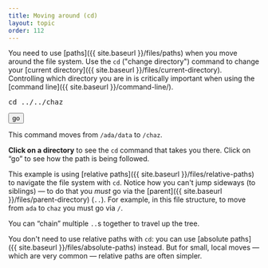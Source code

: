 ```yaml
---
title: Moving around (cd)
layout: topic
order: 112
---
```


You need to use  [paths]({{ site.baseurl }}/files/paths)
 when you move around the file system. Use the `cd`
("change directory") command to change your
[current directory]({{ site.baseurl }}/files/current-directory). Controlling
which directory you are in is critically important when using the
[command line]({{ site.baseurl }}/command-line/).

<object  id="svg-dir-diagram"
    data="{{ site.baseurl }}/images/dir-for-cd.svg"
    type="image/svg+xml" data-superbasics="cd">
</object>


<div class="cd-command-box">
  <pre id="path-display" class="language-plaintext highlighter-rouge">cd <span
    id="hop-0-0">..</span>/<span id="hop-0">..</span>/<span id="hop-0-1">chaz</span></pre>
  <button id="cd-button" class="hidden" data-to="0-1">go</button>
</div>
<p>
  This command moves from 
  <code id="from-abs-display" class="language-plaintext highlighter-rouge">/ada/data</code>
  to
  <code id="to-abs-display" class="language-plaintext highlighter-rouge">/chaz</code>.
</p>

<div class="js-only">
  <p>
    <strong>Click on a directory</strong> to see the
    <code class="language-plaintext highlighter-rouge">cd</code> command that
    takes you there. Click on “go” to see how the path is being followed.
  </p>
</div>

This example is using [relative paths]({{ site.baseurl }}/files/relative-paths)
to navigate the file system with `cd`. Notice how you can't jump sideways
(to siblings) — to do that you _must_ go via the 
[parent]({{ site.baseurl }}/files/parent-directory) (`..`). For example, in
this file structure, to move from `ada` to `chaz` you must go via  `/`.

You can “chain” multiple `..`s together to travel up the tree.

You don't need to use relative paths with `cd`: you can use
[absolute paths]({{ site.baseurl }}/files/absolute-paths) instead. But for
small, local moves — which are very common — relative paths are often simpler.
